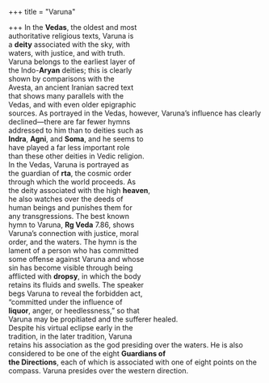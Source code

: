 +++
title = "Varuna"

+++
In the **Vedas**, the oldest and most  
authoritative religious texts, Varuna is  
a **deity** associated with the sky, with  
waters, with justice, and with truth.  
Varuna belongs to the earliest layer of  
the Indo-**Aryan** deities; this is clearly  
shown by comparisons with the  
Avesta, an ancient Iranian sacred text  
that shows many parallels with the  
Vedas, and with even older epigraphic  
sources. As portrayed in the Vedas, however, Varuna’s influence has clearly  
declined—there are far fewer hymns  
addressed to him than to deities such as  
**Indra**, **Agni**, and **Soma**, and he seems to  
have played a far less important role  
than these other deities in Vedic religion.  
In the Vedas, Varuna is portrayed as  
the guardian of **rta**, the cosmic order  
through which the world proceeds. As  
the deity associated with the high **heaven**,  
he also watches over the deeds of  
human beings and punishes them for  
any transgressions. The best known  
hymn to Varuna, **Rg Veda** 7.86, shows  
Varuna’s connection with justice, moral  
order, and the waters. The hymn is the  
lament of a person who has committed  
some offense against Varuna and whose  
sin has become visible through being  
afflicted with **dropsy**, in which the body  
retains its fluids and swells. The speaker  
begs Varuna to reveal the forbidden act,  
“committed under the influence of  
**liquor**, anger, or heedlessness,” so that  
Varuna may be propitiated and the sufferer healed.  
Despite his virtual eclipse early in the  
tradition, in the later tradition, Varuna  
retains his association as the god presiding over the waters. He is also considered to be one of the eight **Guardians of**  
**the Directions**, each of which is associated with one of eight points on the  
compass. Varuna presides over the western direction.